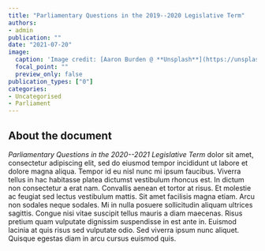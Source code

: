 ```yaml
---
title: "Parliamentary Questions in the 2019--2020 Legislative Term"
authors:
- admin
publication: ""
date: "2021-07-20"
image:
  caption: 'Image credit: [Aaron Burden @ **Unsplash**](https://unsplash.com/photos/xG8IQMqMITM)'
  focal_point: ""
  preview_only: false
publication_types: ["0"]
categories: 
- Uncategorised 
- Parliament
---
```


## About the document
*Parliamentary Questions in the 2020--2021 Legislative Term* dolor sit amet, consectetur adipiscing elit, sed do eiusmod tempor incididunt ut labore et dolore magna aliqua. Tempor id eu nisl nunc mi ipsum faucibus. Viverra tellus in hac habitasse platea dictumst vestibulum rhoncus est. In dictum non consectetur a erat nam. Convallis aenean et tortor at risus. Et molestie ac feugiat sed lectus vestibulum mattis. Sit amet facilisis magna etiam. Arcu non sodales neque sodales. Mi in nulla posuere sollicitudin aliquam ultrices sagittis. Congue nisi vitae suscipit tellus mauris a diam maecenas. Risus pretium quam vulputate dignissim suspendisse in est ante in. Euismod lacinia at quis risus sed vulputate odio. Sed viverra ipsum nunc aliquet. Quisque egestas diam in arcu cursus euismod quis. 